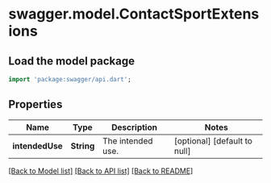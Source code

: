 # swagger.model.ContactSportExtensions

## Load the model package
```dart
import 'package:swagger/api.dart';
```

## Properties
Name | Type | Description | Notes
------------ | ------------- | ------------- | -------------
**intendedUse** | **String** | The intended use. | [optional] [default to null]

[[Back to Model list]](../README.md#documentation-for-models) [[Back to API list]](../README.md#documentation-for-api-endpoints) [[Back to README]](../README.md)


